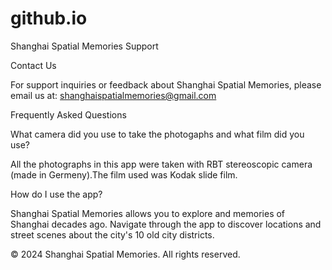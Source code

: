 # github.io

Shanghai Spatial Memories Support

Contact Us

For support inquiries or feedback about Shanghai Spatial Memories, please email us at: 
shanghaispatialmemories@gmail.com

Frequently Asked Questions

What camera did you use to take the photogaphs and what film did you use?

All the photographs in this app were taken with RBT stereoscopic camera (made in Germeny).The film used was Kodak slide film.

How do I use the app?

Shanghai Spatial Memories allows you to explore and memories of Shanghai decades ago. Navigate through the app to discover locations and street scenes about the city's 10 old city districts.

© 2024 Shanghai Spatial Memories. All rights reserved.

